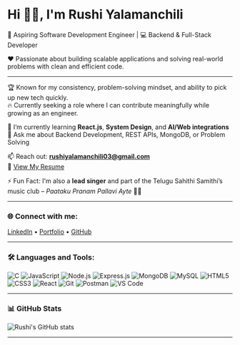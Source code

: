 # Hi 👋🏻, I'm Rushi Yalamanchili  
🎯 Aspiring Software Development Engineer | 💻 Backend & Full-Stack Developer  

❤ Passionate about building scalable applications and solving real-world problems with clean and efficient code.

---

🏆 Known for my consistency, problem-solving mindset, and ability to pick up new tech quickly.  
🔥 Currently seeking a role where I can contribute meaningfully while growing as an engineer.

🌱 I’m currently learning **React.js**, **System Design**, and **AI/Web integrations**  
💬 Ask me about Backend Development, REST APIs, MongoDB, or Problem Solving

📫 Reach out: **rushiyalamanchili03@gmail.com**  
📄 [View My Resume](#) <!-- Add your resume link here -->

⚡ Fun Fact: I'm also a **lead singer** and part of the Telugu Sahithi Samithi’s music club – *Paataku Pranam Pallavi Ayte* 🎤🎶

---

### 🌐 Connect with me:
[LinkedIn](https://www.linkedin.com/) • [Portfolio](#) • [GitHub](https://github.com/rushiyalamanchili)

---

### 🛠️ Languages and Tools:
![C](https://img.shields.io/badge/C-00599C?style=flat&logo=c&logoColor=white)
![JavaScript](https://img.shields.io/badge/JavaScript-F7DF1E?style=flat&logo=javascript&logoColor=black)
![Node.js](https://img.shields.io/badge/Node.js-339933?style=flat&logo=nodedotjs&logoColor=white)
![Express.js](https://img.shields.io/badge/Express.js-000000?style=flat&logo=express&logoColor=white)
![MongoDB](https://img.shields.io/badge/MongoDB-47A248?style=flat&logo=mongodb&logoColor=white)
![MySQL](https://img.shields.io/badge/MySQL-4479A1?style=flat&logo=mysql&logoColor=white)
![HTML5](https://img.shields.io/badge/HTML5-E34F26?style=flat&logo=html5&logoColor=white)
![CSS3](https://img.shields.io/badge/CSS3-1572B6?style=flat&logo=css3&logoColor=white)
![React](https://img.shields.io/badge/React-61DAFB?style=flat&logo=react&logoColor=black)
![Git](https://img.shields.io/badge/Git-F05032?style=flat&logo=git&logoColor=white)
![Postman](https://img.shields.io/badge/Postman-FF6C37?style=flat&logo=postman&logoColor=white)
![VS Code](https://img.shields.io/badge/VSCode-007ACC?style=flat&logo=visual-studio-code&logoColor=white)

---

<!-- Optional: Add these if you want to show off stats -->
### 📊 GitHub Stats
![Rushi's GitHub stats](https://github-readme-stats.vercel.app/api?username=rushiyalamanchili&show_icons=true&theme=radical)

<!-- Optional: Add these if you want to show LeetCode or GFG stats -->
<!-- You can generate a leetcode card here: https://leetcode-stats.vercel.app/ -->

---

